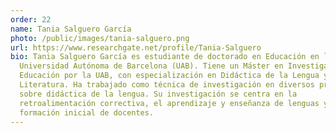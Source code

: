 ```yaml
---
order: 22
name: Tania Salguero García
photo: /public/images/tania-salguero.png
url: https://www.researchgate.net/profile/Tania-Salguero
bio: Tania Salguero García es estudiante de doctorado en Educación en la
  Universidad Autónoma de Barcelona (UAB). Tiene un Máster en Investigación en
  Educación por la UAB, con especialización en Didáctica de la Lengua y la
  Literatura. Ha trabajado como técnica de investigación en diversos proyectos
  sobre didáctica de la lengua. Su investigación se centra en la
  retroalimentación correctiva, el aprendizaje y enseñanza de lenguas y la
  formación inicial de docentes.
---
```

